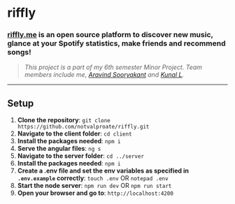 # riffly

### [riffly.me](https://riffly.me) is an open source platform to discover new music, glance at your Spotify statistics, make friends and recommend songs!
> <i>This project is a part of my 6th semester Minor Project. Team members include me, [Aravind Sooryakant](https://github.com/sentieant) and [Kunal L](https://github.com/Kunal-JockL).</i>

<hr>

## Setup
1. **Clone the repository**: `git clone https://github.com/notvalproate/riffly.git`
2. **Navigate to the client folder**: `cd client`
3. **Install the packages needed**: `npm i`
4. **Serve the angular files**: `ng s`
5. **Navigate to the server folder**: `cd ../server`
6. **Install the packages needed**: `npm i`
7. **Create a .env file and set the env variables as specified in `.env.example` correctly**: `touch .env` OR `notepad .env`
8. **Start the node server**: `npm run dev` OR `npm run start`
9. **Open your browser and go to**: `http://localhost:4200`
